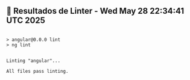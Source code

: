 ## 🧹 Resultados de Linter - Wed May 28 22:34:41 UTC 2025
```

> angular@0.0.0 lint
> ng lint


Linting "angular"...

All files pass linting.

```
